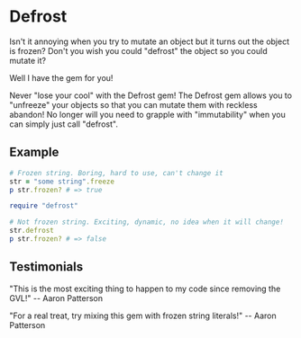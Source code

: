 # Defrost

Isn't it annoying when you try to mutate an object but it turns out the object
is frozen?  Don't you wish you could "defrost" the object so you could mutate
it?

Well I have the gem for you!

Never "lose your cool" with the Defrost gem!  The Defrost gem allows you to
"unfreeze" your objects so that you can mutate them with reckless abandon!  No
longer will you need to grapple with "immutability" when you can simply just
call "defrost".

## Example

```ruby
# Frozen string. Boring, hard to use, can't change it
str = "some string".freeze
p str.frozen? # => true

require "defrost"

# Not frozen string. Exciting, dynamic, no idea when it will change!
str.defrost
p str.frozen? # => false
```

## Testimonials

"This is the most exciting thing to happen to my code since removing the GVL!" -- Aaron Patterson

"For a real treat, try mixing this gem with frozen string literals!"  -- Aaron Patterson

